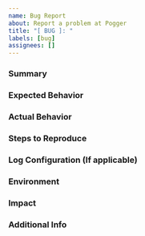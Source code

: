 ```yaml
---
name: Bug Report
about: Report a problem at Pogger
title: "[ BUG ]: "
labels: [bug]
assignees: []
---
```


### Summary
<!--
Explain the issue in one or two sentences.
What’s not working in Pogger?
Avoid vague phrases like “it doesn't work”.
-->

### Expected Behavior
<!--
What did you expect Pogger to do?
Be specific: expected log level, output format, context handling, etc.
-->

### Actual Behavior
<!--
What actually happened?
Was the log not written? Wrong log level? Context ignored? Wrong format?
Include a snippet of the actual log output if possible.
-->

### Steps to Reproduce
<!--
How do we reproduce the bug?
Give a minimal code example if you can. Paste only the relevant part.

Example:
```php
Log::error("Something broke.", ["user" => $user]);
```
-->

### Log Configuration (If applicable)
<!--
If you’re customizing output channels, formats, or anything via config/env/constants, paste it here.
-->

### Environment
<!--
Give us your setup:
    - PHP version
    - OS (if relevant)
    - Pogger version
    - Any frameworks involved? (Laravel, Symfony, pure PHP, etc.)
--> 

### Impact
<!--
How bad is it?
Is it just cosmetic (e.g. wrong format) or does it block debugging in prod?
-->

### Additional Info
<!--
Add logs, stack traces, screenshots or links to related problems/PRs.
If the bug started after a specific change or version update, mention it.
-->

